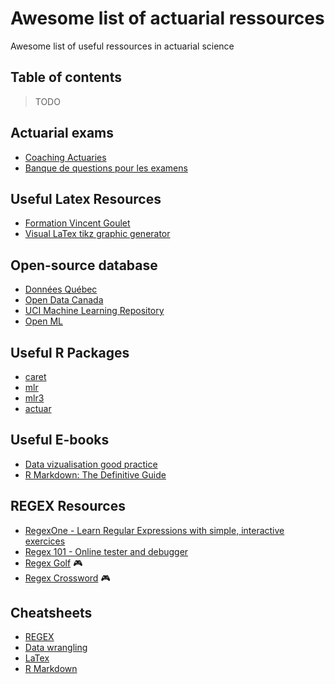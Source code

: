 # Awesome list of actuarial ressources
Awesome list of useful ressources in actuarial science


## Table of contents
> TODO



## Actuarial exams
* [Coaching Actuaries](https://www.coachingactuaries.com)
* [Banque de questions pour les examens](http://www.saab.org/actuarial.cgi)

## Useful Latex Resources
* [Formation Vincent Goulet](https://gitlab.com/vigou3/formation-latex-ul)
* [Visual LaTex tikz graphic generator](https://www.mathcha.io/editor)

## Open-source database
* [Données Québec](https://www.donneesquebec.ca/fr/)
* [Open Data Canada](https://open.canada.ca/en/open-data)
* [UCI Machine Learning Repository](https://archive.ics.uci.edu/ml/index.php)
* [Open ML](https://www.openml.org/home)

## Useful R Packages
* [caret](https://cran.r-project.org/web/packages/caret/vignettes/caret.html)
* [mlr](https://mlr.mlr-org.com)
* [mlr3](https://mlr3.mlr-org.com/reference/mlr3-package.html)
* [actuar](https://gitlab.com/vigou3/actuar)

## Useful E-books
* [Data vizualisation good practice](https://serialmentor.com/dataviz/aesthetic-mapping.html)
* [R Markdown: The Definitive Guide](https://bookdown.org/yihui/rmarkdown/)

## REGEX Resources
+ [RegexOne - Learn Regular Expressions with simple, interactive exercices](https://regexone.com/)
+ [Regex 101 - Online tester and debugger](https://regex101.com/)
+ [Regex Golf](https://alf.nu/RegexGolf) :video_game:
+ [Regex Crossword](https://regexcrossword.com/) :video_game:

## Cheatsheets
+ [REGEX](http://overapi.com/regex)
+ [Data wrangling](https://rstudio.com/wp-content/uploads/2015/02/data-wrangling-cheatsheet.pdf)
+ [LaTex](http://tug.ctan.org/info/undergradmath/undergradmath.pdf)
+ [R Markdown](https://rstudio.com/wp-content/uploads/2015/02/rmarkdown-cheatsheet.pdf)
